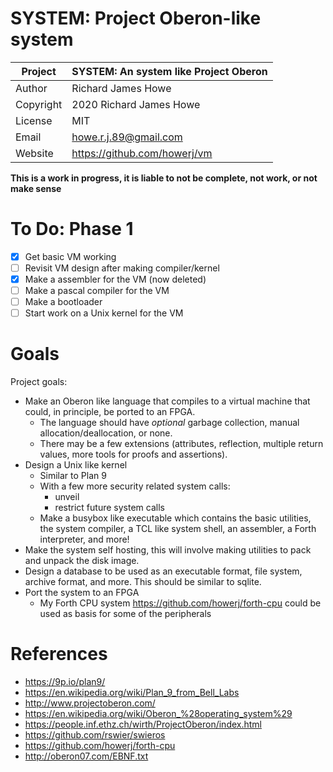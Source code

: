 # SYSTEM: Project Oberon-like system

| Project   | SYSTEM: An system like Project Oberon      |
| --------- | ------------------------------------------ |
| Author    | Richard James Howe                         |
| Copyright | 2020 Richard James Howe                    |
| License   | MIT                                        |
| Email     | howe.r.j.89@gmail.com                      |
| Website   | <https://github.com/howerj/vm>             |


**This is a work in progress, it is liable to not be complete, not work, or not
make sense**

# To Do: Phase 1

* [x] Get basic VM working
* [ ] Revisit VM design after making compiler/kernel
* [x] Make a assembler for the VM (now deleted)
* [ ] Make a pascal compiler for the VM
* [ ] Make a bootloader
* [ ] Start work on a Unix kernel for the VM

# Goals

Project goals:
* Make an Oberon like language that compiles to a virtual machine that could,
  in principle, be ported to an FPGA.
  - The language should have *optional* garbage collection, manual
    allocation/deallocation, or none.
  - There may be a few extensions (attributes, reflection, multiple return
  values, more tools for proofs and assertions).
* Design a Unix like kernel
  - Similar to Plan 9
  - With a few more security related system calls:
    - unveil
    - restrict future system calls
  - Make a busybox like executable which contains the basic utilities, the
  system compiler, a TCL like system shell, an assembler, a Forth interpreter,
  and more!
* Make the system self hosting, this will involve making utilities to pack and
  unpack the disk image.
* Design a database to be used as an executable format, file system,
  archive format, and more. This should be similar to sqlite.
* Port the system to an FPGA
  - My Forth CPU system <https://github.com/howerj/forth-cpu> could be used as
    basis for some of the peripherals

# References

* <https://9p.io/plan9/>
* <https://en.wikipedia.org/wiki/Plan_9_from_Bell_Labs>
* <http://www.projectoberon.com/>
* <https://en.wikipedia.org/wiki/Oberon_%28operating_system%29>
* <https://people.inf.ethz.ch/wirth/ProjectOberon/index.html>
* <https://github.com/rswier/swieros>
* <https://github.com/howerj/forth-cpu>
* <http://oberon07.com/EBNF.txt>

